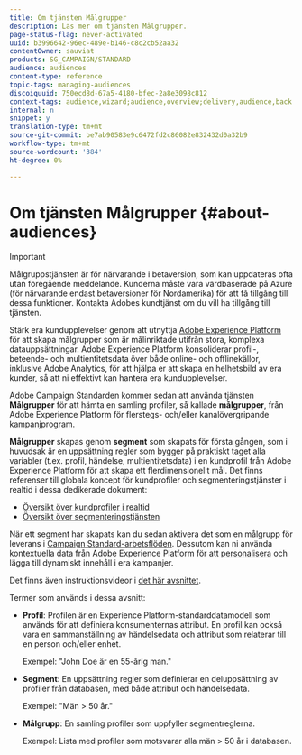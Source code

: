 ```yaml
---
title: Om tjänsten Målgrupper
description: Läs mer om tjänsten Målgrupper.
page-status-flag: never-activated
uuid: b3996642-96ec-489e-b146-c8c2cb52aa32
contentOwner: sauviat
products: SG_CAMPAIGN/STANDARD
audience: audiences
content-type: reference
topic-tags: managing-audiences
discoiquuid: 750ecd8d-67a5-4180-bfec-2a8e3098c812
context-tags: audience,wizard;audience,overview;delivery,audience,back
internal: n
snippet: y
translation-type: tm+mt
source-git-commit: be7ab90583e9c6472fd2c86082e832432d0a32b9
workflow-type: tm+mt
source-wordcount: '384'
ht-degree: 0%

---
```



# Om tjänsten Målgrupper {#about-audiences}

>[!IMPORTANT]
>
>Målgruppstjänsten är för närvarande i betaversion, som kan uppdateras ofta utan föregående meddelande. Kunderna måste vara värdbaserade på Azure (för närvarande endast betaversioner för Nordamerika) för att få tillgång till dessa funktioner. Kontakta Adobes kundtjänst om du vill ha tillgång till tjänsten.

Stärk era kundupplevelser genom att utnyttja [Adobe Experience Platform](https://docs.adobe.com/content/help/en/experience-platform/landing/home.html) för att skapa målgrupper som är målinriktade utifrån stora, komplexa datauppsättningar. Adobe Experience Platform konsoliderar profil-, beteende- och multientitetsdata över både online- och offlinekällor, inklusive Adobe Analytics, för att hjälpa er att skapa en helhetsbild av era kunder, så att ni effektivt kan hantera era kundupplevelser.

Adobe Campaign Standarden kommer sedan att använda tjänsten **Målgrupper** för att hämta en samling profiler, så kallade **målgrupper**, från Adobe Experience Platform för flerstegs- och/eller kanalövergripande kampanjprogram.

**Målgrupper** skapas genom **segment** som skapats för första gången, som i huvudsak är en uppsättning regler som bygger på praktiskt taget alla variabler (t.ex. profil, händelse, multientitetsdata) i en kundprofil från Adobe Experience Platform för att skapa ett flerdimensionellt mål. Det finns referenser till globala koncept för kundprofiler och segmenteringstjänster i realtid i dessa dedikerade dokument:

* [Översikt över kundprofiler i realtid](https://docs.adobe.com/content/help/en/experience-platform/profile/home.html)
* [Översikt över segmenteringstjänsten](https://docs.adobe.com/content/help/en/experience-platform/segmentation/home.html)

När ett segment har skapats kan du sedan aktivera det som en målgrupp för leverans i [Campaign Standard-arbetsflöden](../../automating/using/aep-targeting-audiences.md). Dessutom kan ni använda kontextuella data från Adobe Experience Platform för att [personalisera](../../automating/using/aep-personalizing-campaigns.md) och lägga till dynamiskt innehåll i era kampanjer.

Det finns även instruktionsvideor i [det här avsnittet](https://docs.adobe.com/content/help/en/campaign-learn/campaign-standard-tutorials/profiles-and-audiences/audience-destinations/audience-destinations-overview.html).

Termer som används i dessa avsnitt:

* **Profil**: Profilen är en Experience Platform-standarddatamodell som används för att definiera konsumenternas attribut. En profil kan också vara en sammanställning av händelsedata och attribut som relaterar till en person och/eller enhet.

   Exempel: &quot;John Doe är en 55-årig man.&quot;

* **Segment**: En uppsättning regler som definierar en deluppsättning av profiler från databasen, med både attribut och händelsedata.

   Exempel: &quot;Män > 50 år.&quot;

* **Målgrupp**: En samling profiler som uppfyller segmentreglerna.

   Exempel: Lista med profiler som motsvarar alla män > 50 år i databasen.
